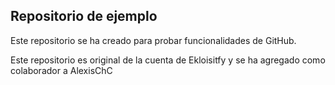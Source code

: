 ## Repositorio de ejemplo

Este repositorio se ha creado para probar funcionalidades de GitHub.

Este repositorio es original de la cuenta de Ekloisitfy y se ha agregado como colaborador a AlexisChC